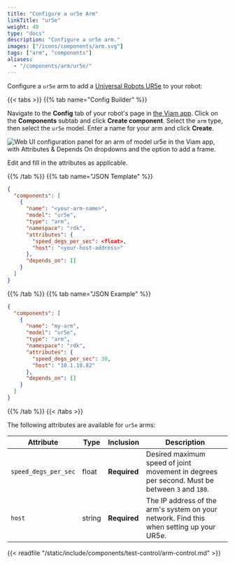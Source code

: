 ```yaml
---
title: "Configure a ur5e Arm"
linkTitle: "ur5e"
weight: 40
type: "docs"
description: "Configure a ur5e arm."
images: ["/icons/components/arm.svg"]
tags: ["arm", "components"]
aliases:
  - "/components/arm/ur5e/"
---
```


Configure a `ur5e` arm to add a [Universal Robots UR5e](https://www.universal-robots.com/products/ur5-robot) to your robot:

{{< tabs >}}
{{% tab name="Config Builder" %}}

Navigate to the **Config** tab of your robot's page in [the Viam app](https://app.viam.com).
Click on the **Components** subtab and click **Create component**.
Select the `arm` type, then select the `ur5e` model.
Enter a name for your arm and click **Create**.

![Web UI configuration panel for an arm of model ur5e in the Viam app, with Attributes & Depends On dropdowns and the option to add a frame.](/components/arm/ur5e-ui-config.png)

Edit and fill in the attributes as applicable.

{{% /tab %}}
{{% tab name="JSON Template" %}}

```json {class="line-numbers linkable-line-numbers"}
{
  "components": [
    {
      "name": "<your-arm-name>",
      "model": "ur5e",
      "type": "arm",
      "namespace": "rdk",
      "attributes": {
        "speed_degs_per_sec": <float>,
        "host": "<your-host-address>"
      },
      "depends_on": []
    }
  ]
}
```

{{% /tab %}}
{{% tab name="JSON Example" %}}

```json {class="line-numbers linkable-line-numbers"}
{
  "components": [
    {
      "name": "my-arm",
      "model": "ur5e",
      "type": "arm",
      "namespace": "rdk",
      "attributes": {
        "speed_degs_per_sec": 30,
        "host": "10.1.10.82"
      },
      "depends_on": []
    }
  ]
}
```

{{% /tab %}}
{{< /tabs >}}

The following attributes are available for `ur5e` arms:

<!-- prettier-ignore -->
| Attribute | Type | Inclusion | Description |
| --------- | ---- | ----------| ----------- |
| `speed_degs_per_sec` | float | **Required** | Desired maximum speed of joint movement in degrees per second. Must be between `3` and `180`. |
| `host` | string | **Required** | The IP address of the arm's system on your network. Find this when setting up your UR5e. |

{{< readfile "/static/include/components/test-control/arm-control.md" >}}

